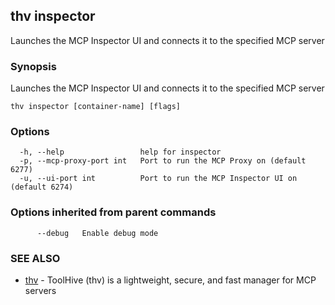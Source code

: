 ## thv inspector

Launches the MCP Inspector UI and connects it to the specified MCP server

### Synopsis

Launches the MCP Inspector UI and connects it to the specified MCP server

```
thv inspector [container-name] [flags]
```

### Options

```
  -h, --help                 help for inspector
  -p, --mcp-proxy-port int   Port to run the MCP Proxy on (default 6277)
  -u, --ui-port int          Port to run the MCP Inspector UI on (default 6274)
```

### Options inherited from parent commands

```
      --debug   Enable debug mode
```

### SEE ALSO

* [thv](thv.md)	 - ToolHive (thv) is a lightweight, secure, and fast manager for MCP servers

